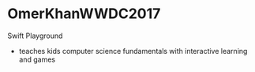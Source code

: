 # OmerKhanWWDC2017

Swift Playground
  - teaches kids computer science fundamentals with interactive learning and games
